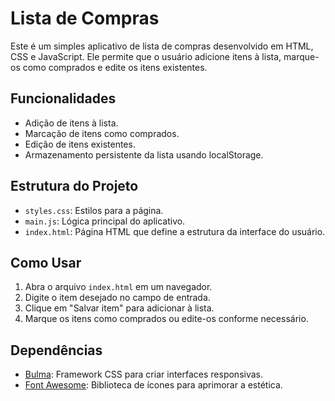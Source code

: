 # Lista de Compras

Este é um simples aplicativo de lista de compras desenvolvido em HTML, CSS e JavaScript. Ele permite que o usuário adicione itens à lista, marque-os como comprados e edite os itens existentes.

## Funcionalidades

- Adição de itens à lista.
- Marcação de itens como comprados.
- Edição de itens existentes.
- Armazenamento persistente da lista usando localStorage.

## Estrutura do Projeto

- `styles.css`: Estilos para a página.
- `main.js`: Lógica principal do aplicativo.
- `index.html`: Página HTML que define a estrutura da interface do usuário.

## Como Usar

1. Abra o arquivo `index.html` em um navegador.
2. Digite o item desejado no campo de entrada.
3. Clique em "Salvar item" para adicionar à lista.
4. Marque os itens como comprados ou edite-os conforme necessário.

## Dependências

- [Bulma](https://bulma.io/): Framework CSS para criar interfaces responsivas.
- [Font Awesome](https://fontawesome.com/): Biblioteca de ícones para aprimorar a estética.






